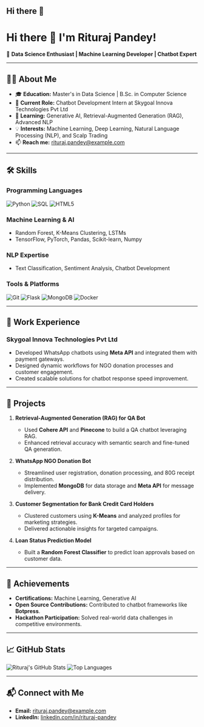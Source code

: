 ## Hi there 👋

<!--
**rituraj-sys/rituraj-sys** is a ✨ _special_ ✨ repository because its `README.md` (this file) appears on your GitHub profile.

Here are some ideas to get you started:

- 🔭 I’m currently working on ...
- 🌱 I’m currently learning ...
- 👯 I’m looking to collaborate on ...
- 🤔 I’m looking for help with ...
- 💬 Ask me about ...
- 📫 How to reach me: ...
- 😄 Pronouns: ...
- ⚡ Fun fact: ...
-->

# Hi there 👋 I'm **Rituraj Pandey**!

🚀 **Data Science Enthusiast | Machine Learning Developer | Chatbot Expert**

---

## 👨‍💻 About Me
- 🎓 **Education:** Master's in Data Science | B.Sc. in Computer Science  
- 🏢 **Current Role:** Chatbot Development Intern at Skygoal Innova Technologies Pvt Ltd  
- 🌱 **Learning:** Generative AI, Retrieval-Augmented Generation (RAG), Advanced NLP  
- 💡 **Interests:** Machine Learning, Deep Learning, Natural Language Processing (NLP), and Scalp Trading  
- 📫 **Reach me:** rituraj.pandey@example.com  

---

## 🛠️ Skills

### Programming Languages
<p>
  <img src="https://img.shields.io/badge/Python-3776AB?style=for-the-badge&logo=python&logoColor=white" alt="Python">
  <img src="https://img.shields.io/badge/SQL-4479A1?style=for-the-badge&logo=postgresql&logoColor=white" alt="SQL">
  <img src="https://img.shields.io/badge/HTML5-E34F26?style=for-the-badge&logo=html5&logoColor=white" alt="HTML5">
</p>

### Machine Learning & AI
- Random Forest, K-Means Clustering, LSTMs  
- TensorFlow, PyTorch, Pandas, Scikit-learn, Numpy  

### NLP Expertise
- Text Classification, Sentiment Analysis, Chatbot Development  

### Tools & Platforms
<p>
  <img src="https://img.shields.io/badge/Git-F05032?style=for-the-badge&logo=git&logoColor=white" alt="Git">
  <img src="https://img.shields.io/badge/Flask-000000?style=for-the-badge&logo=flask&logoColor=white" alt="Flask">
  <img src="https://img.shields.io/badge/MongoDB-47A248?style=for-the-badge&logo=mongodb&logoColor=white" alt="MongoDB">
  <img src="https://img.shields.io/badge/Docker-2496ED?style=for-the-badge&logo=docker&logoColor=white" alt="Docker">
</p>

---

## 💼 Work Experience

### **Skygoal Innova Technologies Pvt Ltd**
- Developed WhatsApp chatbots using **Meta API** and integrated them with payment gateways.  
- Designed dynamic workflows for NGO donation processes and customer engagement.  
- Created scalable solutions for chatbot response speed improvement.

---

## 🎯 Projects
1. **Retrieval-Augmented Generation (RAG) for QA Bot**  
   - Used **Cohere API** and **Pinecone** to build a QA chatbot leveraging RAG.  
   - Enhanced retrieval accuracy with semantic search and fine-tuned QA generation.  

2. **WhatsApp NGO Donation Bot**  
   - Streamlined user registration, donation processing, and 80G receipt distribution.  
   - Implemented **MongoDB** for data storage and **Meta API** for message delivery.  

3. **Customer Segmentation for Bank Credit Card Holders**  
   - Clustered customers using **K-Means** and analyzed profiles for marketing strategies.  
   - Delivered actionable insights for targeted campaigns.  

4. **Loan Status Prediction Model**  
   - Built a **Random Forest Classifier** to predict loan approvals based on customer data.  

---

## 🌟 Achievements
- **Certifications:** Machine Learning, Generative AI  
- **Open Source Contributions:** Contributed to chatbot frameworks like **Botpress**.  
- **Hackathon Participation:** Solved real-world data challenges in competitive environments.

---

## 📈 GitHub Stats
<p>
  <img src="https://github-readme-stats.vercel.app/api?username=rituraj-p&show_icons=true&theme=radical" alt="Rituraj's GitHub Stats">
  <img src="https://github-readme-stats.vercel.app/api/top-langs/?username=rituraj-p&layout=compact&theme=radical" alt="Top Languages">
</p>

---

## 📬 Connect with Me
- **Email:** [rituraj.pandey@example.com](mailto:rituraj.pandey@example.com)  
- **LinkedIn:** [linkedin.com/in/rituraj-pandey](https://linkedin.com/in/rituraj-pandey)  

